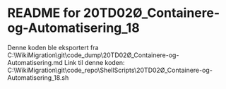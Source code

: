 # README for 20TD02Ø_Containere-og-Automatisering_18
Denne koden ble eksportert fra C:\WikiMigration\git\code_dump\20TD02Ø_Containere-og-Automatisering.md
Link til denne koden: C:\WikiMigration\git\code_repo\ShellScripts\20TD02Ø_Containere-og-Automatisering_18.sh
